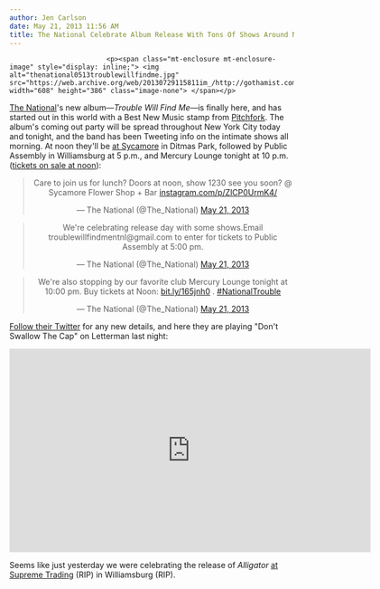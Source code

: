 ```yaml
---
author: Jen Carlson
date: May 21, 2013 11:56 AM
title: The National Celebrate Album Release With Tons Of Shows Around NYC Today
---
```



                            
                            
                            
                            <p><span class="mt-enclosure mt-enclosure-image" style="display: inline;"> <img alt="thenational0513troublewillfindme.jpg" src="https://web.archive.org/web/20130729115811im_/http://gothamist.com/attachments/arts_jen/thenational0513troublewillfindme.jpg" width="608" height="386" class="image-none"> </span></p>

<p><a href="https://web.archive.org/web/20130729115811/http://gothamist.com/tags/thenational">The National</a>&apos;s new album&#x2014;<em>Trouble Will Find Me</em>&#x2014;is finally here, and has started out in this world with a Best New Music stamp from <a href="https://web.archive.org/web/20130729115811/http://pitchfork.com/reviews/albums/18030-the-national-trouble-will-find-me/">Pitchfork</a>. The album&apos;s coming out party will be spread throughout New York City today and tonight, and the band has been Tweeting info on the intimate shows all morning. At noon they&apos;ll be <a href="https://web.archive.org/web/20130729115811/http://brooklynbased.net/email/2009/06/below-the-bar-in-ditmas-park/">at Sycamore</a> in Ditmas Park, followed by Public Assembly in Williamsburg at 5 p.m., and Mercury Lounge tonight at 10 p.m. (<a href="https://web.archive.org/web/20130729115811/http://www.ticketmaster.com/event/00004AB4AA2080E8">tickets on sale at noon</a>): </p>

<center><blockquote class="twitter-tweet"><p>Care to join us for lunch? Doors at noon, show 1230 see you soon? @ Sycamore Flower Shop + Bar <a href="https://web.archive.org/web/20130729115811/http://t.co/OzcDXmSAos" title="http://instagram.com/p/ZlCP0UrmK4/">instagram.com/p/ZlCP0UrmK4/</a></p>&#x2014; The National (@The_National) <a href="https://web.archive.org/web/20130729115811/https://twitter.com/The_National/status/336865178832498688">May 21, 2013</a></blockquote>
<script async src="//web.archive.org/web/20130729115811js_/http://platform.twitter.com/widgets.js" charset="utf-8"></script>

<blockquote class="twitter-tweet"><p>We&apos;re celebrating release day with some shows.Email troublewillfindmentnl@gmail.com to enter for tickets to Public Assembly at 5:00 pm.</p>&#x2014; The National (@The_National) <a href="https://web.archive.org/web/20130729115811/https://twitter.com/The_National/status/336849762521337856">May 21, 2013</a></blockquote>
<script async src="//web.archive.org/web/20130729115811js_/http://platform.twitter.com/widgets.js" charset="utf-8"></script>

<blockquote class="twitter-tweet"><p>We&apos;re also stopping by our favorite club Mercury Lounge tonight at 10:00 pm. Buy tickets at Noon: <a href="https://web.archive.org/web/20130729115811/http://t.co/wKJBNtYq4v" title="http://bit.ly/165jnh0">bit.ly/165jnh0</a> . <a href="https://web.archive.org/web/20130729115811/https://twitter.com/search/%23NationalTrouble">#NationalTrouble</a></p>&#x2014; The National (@The_National) <a href="https://web.archive.org/web/20130729115811/https://twitter.com/The_National/status/336850792722092032">May 21, 2013</a></blockquote>
<script async src="//web.archive.org/web/20130729115811js_/http://platform.twitter.com/widgets.js" charset="utf-8"></script></center>

<p><a href="https://web.archive.org/web/20130729115811/https://twitter.com/">Follow their Twitter</a> for any new details, and here they are playing &quot;Don&apos;t Swallow The Cap&quot; on Letterman last night:</p>

<p><iframe width="640" height="360" src="https://web.archive.org/web/20130729115811if_/http://www.youtube.com/embed/psdbvZpRUEo" frameborder="0" allowfullscreen></iframe></p>

<p>Seems like just yesterday we were celebrating the release of <em>Alligator</em> <a href="https://web.archive.org/web/20130729115811/http://www.flickr.com/photos/jenc/9330118/">at Supreme Trading</a> (RIP) in Williamsburg (RIP).</p>
                            
                            
                            